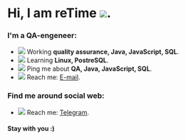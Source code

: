 # Hi, I am reTime ![](/img/student.png).

### I'm a QA-engeneer:
+ ![](/img/book.png) Working **quality assurance, Java, JavaScript, SQL**.
+ ![](/img/learning.png) Learning **Linux, PostreSQL**. 
+ ![](/img/search.png) Ping me about __QA, Java, JavaScript, SQL__.
+ ![](/img/email.png) Reach me: [E-mail](mailto:rtm_wrk@rambler.ru).

### Find me around social web:
+ ![](/img/telegram.png) Reach me: [Telegram](https://t.me/rmytime).

#### Stay with you :)
